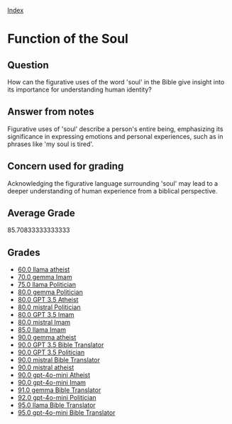 
[Index](../../index.md)
# Function of the Soul
## Question
How can the figurative uses of the word 'soul' in the Bible give insight into its importance for understanding human identity?

## Answer from notes
Figurative uses of 'soul' describe a person's entire being, emphasizing its significance in expressing emotions and personal experiences, such as in phrases like 'my soul is tired'.

## Concern used for grading
Acknowledging the figurative language surrounding 'soul' may lead to a deeper understanding of human experience from a biblical perspective.

## Average Grade
85.70833333333333

## Grades
 * [60.0 llama atheist](../answers/llama_atheist/Function_of_the_Soul.md)
 * [70.0 gemma Imam](../answers/gemma_Imam/Function_of_the_Soul.md)
 * [75.0 llama Politician](../answers/llama_Politician/Function_of_the_Soul.md)
 * [80.0 gemma Politician](../answers/gemma_Politician/Function_of_the_Soul.md)
 * [80.0 GPT 3.5 Atheist](../answers/GPT_3.5_Atheist/Function_of_the_Soul.md)
 * [80.0 mistral Politician](../answers/mistral_Politician/Function_of_the_Soul.md)
 * [80.0 GPT 3.5 Imam](../answers/GPT_3.5_Imam/Function_of_the_Soul.md)
 * [80.0 mistral Imam](../answers/mistral_Imam/Function_of_the_Soul.md)
 * [85.0 llama Imam](../answers/llama_Imam/Function_of_the_Soul.md)
 * [90.0 gemma atheist](../answers/gemma_atheist/Function_of_the_Soul.md)
 * [90.0 GPT 3.5 Bible Translator](../answers/GPT_3.5_Bible_Translator/Function_of_the_Soul.md)
 * [90.0 GPT 3.5 Politician](../answers/GPT_3.5_Politician/Function_of_the_Soul.md)
 * [90.0 mistral Bible Translator](../answers/mistral_Bible_Translator/Function_of_the_Soul.md)
 * [90.0 mistral atheist](../answers/mistral_atheist/Function_of_the_Soul.md)
 * [90.0 gpt-4o-mini Atheist](../answers/gpt-4o-mini_Atheist/Function_of_the_Soul.md)
 * [90.0 gpt-4o-mini Imam](../answers/gpt-4o-mini_Imam/Function_of_the_Soul.md)
 * [91.0 gemma Bible Translator](../answers/gemma_Bible_Translator/Function_of_the_Soul.md)
 * [92.0 gpt-4o-mini Politician](../answers/gpt-4o-mini_Politician/Function_of_the_Soul.md)
 * [95.0 llama Bible Translator](../answers/llama_Bible_Translator/Function_of_the_Soul.md)
 * [95.0 gpt-4o-mini Bible Translator](../answers/gpt-4o-mini_Bible_Translator/Function_of_the_Soul.md)
